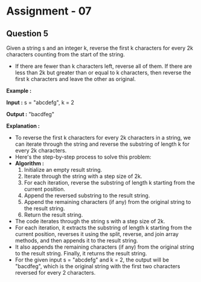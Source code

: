 # **Assignment - 07**
## **Question 5**

Given a string s and an integer k, reverse the first k characters for every 2k characters counting from the start of the string.
- If there are fewer than k characters left, reverse all of them. If there are less than 2k but greater than or equal to k characters, then reverse the first k characters and leave the other as original.

**Example :**

**Input :** s = "abcdefg", k = 2

**Output :** "bacdfeg"

**Explanation :**
- To reverse the first k characters for every 2k characters in a string, we can iterate through the string and reverse the substring of length k for every 2k characters.
- Here's the step-by-step process to solve this problem:
- **Algorithm :**
    1. Initialize an empty result string.
    2. Iterate through the string with a step size of 2k.
    3. For each iteration, reverse the substring of length k starting from the current position.
    4. Append the reversed substring to the result string.
    5. Append the remaining characters (if any) from the original string to the result string.
    6. Return the result string.
- The code iterates through the string s with a step size of 2k. 
- For each iteration, it extracts the substring of length k starting from the current position, reverses it using the split, reverse, and join array methods, and then appends it to the result string. 
- It also appends the remaining characters (if any) from the original string to the result string. Finally, it returns the result string.
- For the given input s = "abcdefg" and k = 2, the output will be "bacdfeg", which is the original string with the first two characters reversed for every 2 characters.